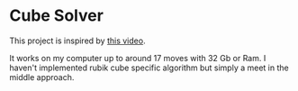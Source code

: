 # Cube Solver

This project is inspired by [this video](https://www.youtube.com/watch?v=wL3uWO-KLUE).

It works on my computer up to around 17 moves with 32 Gb or Ram. I haven't implemented rubik cube specific algorithm but simply a meet in the middle approach.
